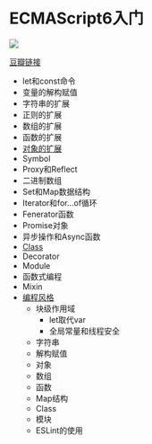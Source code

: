 # ECMAScript6入门
![](https://img3.doubanio.com/lpic/s28315395.jpg)

[豆瓣链接](https://book.douban.com/subject/25966265/)

- let和const命令
- 变量的解构赋值
- 字符串的扩展
- 正则的扩展
- 数组的扩展
- 函数的扩展
- [对象的扩展][3]
- Symbol
- Proxy和Reflect
- 二进制数组
- Set和Map数据结构
- Iterator和for...of循环
- Fenerator函数
- Promise对象
- 异步操作和Async函数
- [Class][2]
- Decorator
- Module
- 函数式编程
- Mixin
- [编程风格][1]
  - 块级作用域
    - let取代var
    - 全局常量和线程安全
  - 字符串
  - 解构赋值
  - 对象
  - 数组
  - 函数
  - Map结构
  - Class
  - 模块
  - ESLint的使用

[1]: coding-style.md
[2]: class.md
[3]: object-extend.md
